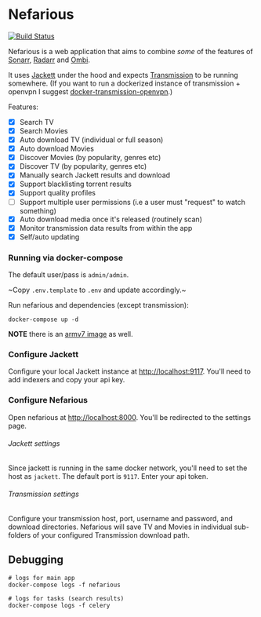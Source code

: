 # Nefarious

[![Build Status](https://travis-ci.org/lardbit/nefarious.svg?branch=master)](https://travis-ci.org/lardbit/nefarious)

Nefarious is a web application that aims to combine *some* of the features of
[Sonarr](https://github.com/Sonarr/Sonarr/), [Radarr](https://github.com/Radarr/Radarr) and [Ombi](https://github.com/tidusjar/Ombi).

It uses [Jackett](https://github.com/Jackett/Jackett/) under the hood and expects [Transmission](https://transmissionbt.com/) to be running somewhere.
(If you want to run a dockerized instance of transmission + openvpn I suggest [docker-transmission-openvpn](https://github.com/haugene/docker-transmission-openvpn).)

Features:
- [x] Search TV
- [x] Search Movies
- [x] Auto download TV (individual or full season)
- [x] Auto download Movies
- [x] Discover Movies (by popularity, genres etc)
- [x] Discover TV (by popularity, genres etc)
- [x] Manually search Jackett results and download
- [x] Support blacklisting torrent results
- [X] Support quality profiles
- [ ] Support multiple user permissions (i.e a user must "request" to watch something)
- [x] Auto download media once it's released (routinely scan)
- [x] Monitor transmission data results from within the app
- [x] Self/auto updating

### Running via docker-compose

The default user/pass is `admin/admin`.

~Copy `.env.template` to `.env` and update accordingly.~

Run nefarious and dependencies (except transmission):
    
    docker-compose up -d
    
**NOTE** there is an [armv7 image](https://hub.docker.com/r/lardbit/nefarious/tags/) as well.

### Configure Jackett

Configure your local Jackett instance at [http://localhost:9117](http://localhost:9117).  You'll need to add indexers and copy your api key.

### Configure Nefarious

Open nefarious at [http://localhost:8000](http://localhost:8000).  You'll be redirected to the settings page.

###### Jackett settings

Since jackett is running in the same docker network, you'll need to set the host as `jackett`.  The default port is `9117`.  Enter your api token.

###### Transmission settings

Configure your transmission host, port, username and password, and download directories.  Nefarious will save TV and Movies in individual sub-folders of your configured Transmission download path.

## Debugging
   
    # logs for main app
    docker-compose logs -f nefarious

    # logs for tasks (search results)
    docker-compose logs -f celery
